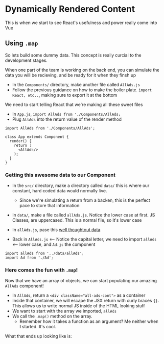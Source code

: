 # Dynamically Rendered Content
This is when we start to see React's usefulness and power really come into Vue

## Using `.map`
So lets build some dummy data. This concept is really curcial to the development stages.

 When one part of the team is working on the back end, you can simulate the data you will be recieving, and be ready for it when they finsh up

 - In the `Components/` directory, make another file called `AllAds.js`
 - Follow the previous guidance on how to make the boiler plate. `import React, etc..`, making sure to export it at the bottom

We need to start telling React that we're making all these sweet files

- In `App.js`, `import AllAds from './Components/AllAds;`
- Plug `AllAds` into the return value of the render method
```
import AllAds from './Components/AllAds';

class App extends Component {
  render() { 
    return (
      <AllAds/>
    );
  }
}
```

### Getting this awesome data to our Component

 - In the `src/` directory, make a directory called `data/` this is where our constant, hard coded data would normally live.
    - Since we're simulating a return from a backen, this is the perfect pace to store that information
- In `data/`, make a file called `allAds.js`. Notice the lower case at first. JS Classes, are uppercased. This is a normal file, so it's lower case
- In `allAds.js`, pase this [well thoughtout data](https://github.com/caldwell619/beginning-react/blob/master/src/data/allAds.js)

- Back in `AllAds.js` <-- Notice the capital letter, we need to import `allAds` <-- lower case, and `Ad.js` the component

```
import allAds from '../data/allAds';
import Ad from './Ad';
```

### Here comes the fun with `.map`!
Now that we have an array of objects, we can start populating our amazing `AllAds` component!

- In `AllAds`, return a `<div className="all-ads-cont">` as a container
- Inside that container, we will escape the JSX return with curly braces `{}`. This allows us to write normal JS inside of the HTML looking stuff
- We want to start with the array we imported, `allAds`
- We call the `.map()` method on the array. 
    - Remember how it takes a function as an argument? Me neither when I started. It's cool.

What that ends up looking like is:







